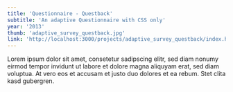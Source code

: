 ```yaml
---
title: 'Questionnaire - Questback'
subtitle: 'An adaptive Questionnaire with CSS only'
year: '2013'
thumb: 'adaptive_survey_questback.jpg'
link: 'http://localhost:3000/projects/adaptive_survey_questback/index.html'
---
```


Lorem ipsum dolor sit amet, consetetur sadipscing elitr, sed diam nonumy eirmod tempor invidunt ut labore et dolore magna aliquyam erat, sed diam voluptua. At vero eos et accusam et justo duo dolores et ea rebum. Stet clita kasd gubergren.
